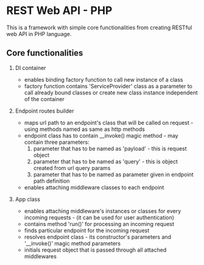# REST Web API - PHP

This is a framework with simple core functionalities from creating RESTful web API in PHP language.

## Core functionalities
1. DI container
   - enables binding factory function to call new instance of a class
   - factory function contains 'ServiceProvider' class as a parameter to call already bound classes or create new class instance independent of the container

2. Endpoint routes builder
   - maps url path to an endpoint's class that will be called on request - using methods named as same as http methods
   - endpoint class has to contain __invoke() magic method - may contain three parameters:
     1. parameter that has to be named as 'payload' - this is request object
     2. parameter that has to be named as 'query' - this is object created from url query params
     3. parameter that has to be named as parameter given in endpoint path definition
   - enables attaching middleware classes to each endpoint
  
3. App class
   - enables attaching middleware's instances or classes for every incoming requests - (it can be used for user authentication)
   - contains method 'run()' for processing an incoming request
   - finds particular endpoint for the incoming request
   - resolves endpoint class - its constructor's parameters and '__invoke()' magic method parameters
   - initials request object that is passed through all attached middlewares

